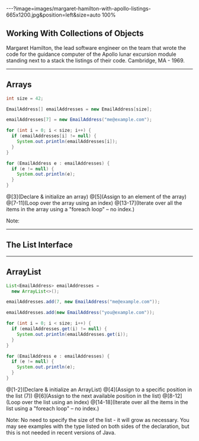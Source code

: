 ---?image=images/margaret-hamilton-with-apollo-listings-665x1200.jpg&position=left&size=auto 100%

## Working With Collections of Objects

<div class="photo-caption">
Margaret Hamilton, the lead software engineer on the team that wrote the code for the guidance computer of the Apollo lunar excursion module standing next to a stack the listings of their code. Cambridge, MA - 1969.
</div>

---

## Arrays

```java
int size = 42;

EmailAddress[] emailAddresses = new EmailAddress[size];

emailAddresses[7] = new EmailAddress("me@example.com");

for (int i = 0; i < size; i++) {
  if (emailAddresses[i] != null) {
    System.out.println(emailAddresses[i]);
  }
}

for (EmailAddress e : emailAddresses) {
  if (e != null) {
    System.out.println(e);
  }
}
```

@[3](Declare & initialize an array)
@[5](Assign to an element of the array)
@[7-11](Loop over the array using an index)
@[13-17](Iterate over all the items in the array using a "foreach loop" – no index.)

Note:

---

## The List Interface

---

## ArrayList

```java
List<EmailAddress> emailAddresses =
  new ArrayList<>();

emailAddresses.add(7, new EmailAddress("me@example.com"));

emailAddresses.add(new EmailAddress("you@example.com"));

for (int i = 0; i < size; i++) {
  if (emailAddresses.get(i) != null) {
    System.out.println(emailAddresses.get(i));
  }
}

for (EmailAddress e : emailAddresses) {
  if (e != null) {
    System.out.println(e);
  }
}
```

@[1-2](Declare & initialize an ArrayList)
@[4](Assign to a specific position in the list (7))
@[6](Assign to the next available position in the list)
@[8-12](Loop over the list using an index)
@[14-18](Iterate over all the items in the list using a "foreach loop" – no index.)

Note:
No need to specify the size of the list - it will grow as necessary.
You may see examples with the type listed on both sides of the declaration, but this is not needed in recent versions of Java.
